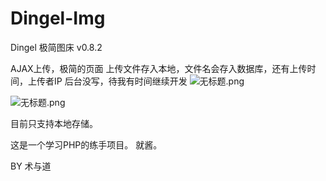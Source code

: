 # Dingel-Img
Dingel 极简图床 v0.8.2

AJAX上传，极简的页面
上传文件存入本地，文件名会存入数据库，还有上传时间，上传者IP
后台没写，待我有时间继续开发
![无标题.png](https://i.loli.net/2018/12/24/5c20e99038b26.png)

![无标题.png](https://i.loli.net/2018/12/24/5c20e9e9d566a.png)

目前只支持本地存储。

这是一个学习PHP的练手项目。
就酱。

BY 术与道
